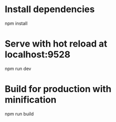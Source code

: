 

# Install dependencies
npm install

# Serve with hot reload at localhost:9528
npm run dev

# Build for production with minification
npm run build


